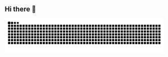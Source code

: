 ## Hi there 👋

![snake gif](https://github.com/iamzeus7/iamzeus7/blob/output/github-contribution-grid-snake-dark.svg)
